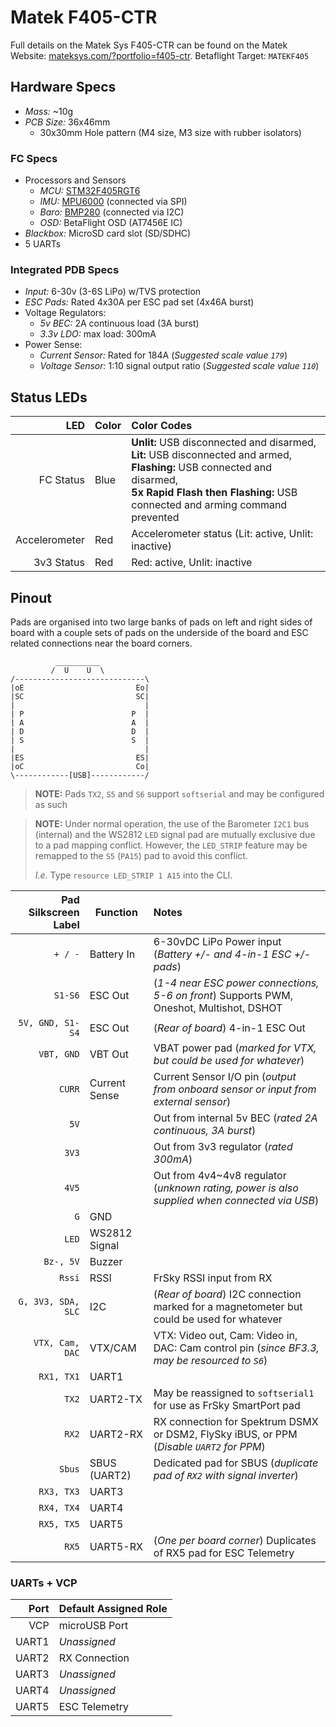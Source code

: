 # Matek F405-CTR

Full details on the Matek Sys F405-CTR can be found on the Matek Website: [mateksys.com/?portfolio=f405-ctr](http://www.mateksys.com/?portfolio=f405-ctr). Betaflight Target: `MATEKF405`

## Hardware Specs

- _Mass:_ ~10g
- _PCB Size:_ 36x46mm
  - 30x30mm Hole pattern (M4 size, M3 size with rubber isolators)

### FC Specs

- Processors and Sensors
  - _MCU:_ [STM32F405RGT6](http://www.st.com/content/ccc/resource/technical/document/datasheet/ef/92/76/6d/bb/c2/4f/f7/DM00037051.pdf/files/DM00037051.pdf/jcr:content/translations/en.DM00037051.pdf)
  - _IMU:_ [MPU6000](https://www.invensense.com/wp-content/uploads/2015/02/MPU-6000-Datasheet1.pdf) (connected via SPI)
  - _Baro:_ [BMP280](https://ae-bst.resource.bosch.com/media/_tech/media/datasheets/BST-BMP280-DS001-19.pdf) (connected via I2C)
  - _OSD:_ BetaFlight OSD (AT7456E IC)
- _Blackbox:_ MicroSD card slot (SD/SDHC)
- 5 UARTs

### Integrated PDB Specs

- _Input:_ 6-30v (3-6S LiPo) w/TVS protection
- _ESC Pads:_ Rated 4x30A per ESC pad set (4x46A burst)
- Voltage Regulators:
  - _5v BEC:_ 2A continuous load (3A burst)
  - _3.3v LDO:_ max load: 300mA
- Power Sense:
  - _Current Sensor:_ Rated for 184A (_Suggested scale value `179`_)
  - _Voltage Sensor:_ 1:10 signal output ratio (_Suggested scale value `110`_)

## Status LEDs

|           LED | Color | Color Codes                                                                                                                                                                                                                |
| ------------: | ----- | :------------------------------------------------------------------------------------------------------------------------------------------------------------------------------------------------------------------------- |
|     FC Status | Blue  | **Unlit:** USB disconnected and disarmed, <br /> **Lit:** USB disconnected and armed, <br /> **Flashing:** USB connected and disarmed, <br /> **5x Rapid Flash then Flashing:** USB connected and arming command prevented |
| Accelerometer | Red   | Accelerometer status (Lit: active, Unlit: inactive)                                                                                                                                                                        |
|    3v3 Status | Red   | Red: active, Unlit: inactive                                                                                                                                                                                               |

## Pinout

Pads are organised into two large banks of pads on left and right sides of board with a couple sets of pads on the underside of the board and ESC related connections near the board corners.

```
          __________
         /  U    U  \
/-----------------------------\
|oE                         Eo|
|SC                         SC|
|                             |
| P                        P  |
| A                        A  |
| D                        D  |
| S                        S  |
|                             |
|ES                         ES|
|oC                         Co|
\------------[USB]------------/
```

> **NOTE:** Pads `TX2`, `S5` and `S6` support `softserial` and may be configured as such

> **NOTE:** Under normal operation, the use of the Barometer `I2C1` bus (internal) and the WS2812 `LED` signal pad are mutually exclusive due to a pad mapping conflict. However, the `LED_STRIP` feature may be remapped to the `S5` (`PA15`) pad to avoid this conflict.
>
> _I.e._ Type `resource LED_STRIP 1 A15` into the CLI.

| Pad Silkscreen Label | Function      | Notes                                                                                         |
| -------------------: | ------------- | :-------------------------------------------------------------------------------------------- |
|              `+ / -` | Battery In    | 6-30vDC LiPo Power input (_Battery +/- and 4-in-1 ESC +/- pads_)                              |
|              `S1-S6` | ESC Out       | (_1-4 near ESC power connections, 5-6 on front_) Supports PWM, Oneshot, Multishot, DSHOT      |
|     `5V, GND, S1-S4` | ESC Out       | (_Rear of board_) 4-in-1 ESC Out                                                              |
|           `VBT, GND` | VBT Out       | VBAT power pad (_marked for VTX, but could be used for whatever_)                             |
|               `CURR` | Current Sense | Current Sensor I/O pin (_output from onboard sensor or input from external sensor_)           |
|                 `5V` |               | Out from internal 5v BEC (_rated 2A continuous, 3A burst_)                                    |
|                `3V3` |               | Out from 3v3 regulator (_rated 300mA_)                                                        |
|                `4V5` |               | Out from 4v4~4v8 regulator (_unknown rating, power is also supplied when connected via USB_)  |
|                  `G` | GND           |                                                                                               |
|                `LED` | WS2812 Signal |                                                                                               |
|            `Bz-, 5V` | Buzzer        |                                                                                               |
|               `Rssi` | RSSI          | FrSky RSSI input from RX                                                                      |
|   `G, 3V3, SDA, SLC` | I2C           | (_Rear of board_) I2C connection marked for a magnetometer but could be used for whatever     |
|      `VTX, Cam, DAC` | VTX/CAM       | VTX: Video out, Cam: Video in, DAC: Cam control pin (_since BF3.3, may be resourced to `S6`_) |
|           `RX1, TX1` | UART1         |                                                                                               |
|                `TX2` | UART2-TX      | May be reassigned to `softserial1` for use as FrSky SmartPort pad                             |
|                `RX2` | UART2-RX      | RX connection for Spektrum DSMX or DSM2, FlySky iBUS, or PPM (_Disable `UART2` for PPM_)      |
|               `Sbus` | SBUS (UART2)  | Dedicated pad for SBUS (_duplicate pad of `RX2` with signal inverter_)                        |
|           `RX3, TX3` | UART3         |                                                                                               |
|           `RX4, TX4` | UART4         |                                                                                               |
|           `RX5, TX5` | UART5         |                                                                                               |
|                `RX5` | UART5-RX      | (_One per board corner_) Duplicates of RX5 pad for ESC Telemetry                              |

### UARTs + VCP

|  Port | Default Assigned Role |
| ----: | --------------------- |
|   VCP | microUSB Port         |
| UART1 | _Unassigned_          |
| UART2 | RX Connection         |
| UART3 | _Unassigned_          |
| UART4 | _Unassigned_          |
| UART5 | ESC Telemetry         |
